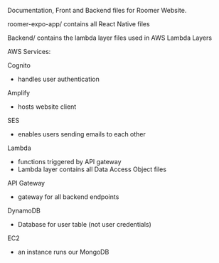Documentation, Front and Backend files for Roomer Website.

roomer-expo-app/ contains all React Native files

Backend/ contains the lambda layer files used in AWS Lambda Layers

AWS Services:

Cognito
 - handles user authentication

Amplify
 - hosts website client

SES
 - enables users sending emails to each other

Lambda
 - functions triggered by API gateway
 - Lambda layer contains all Data Access Object files

API Gateway
 - gateway for all backend endpoints

DynamoDB
 - Database for user table (not user credentials)

EC2
 - an instance runs our MongoDB
